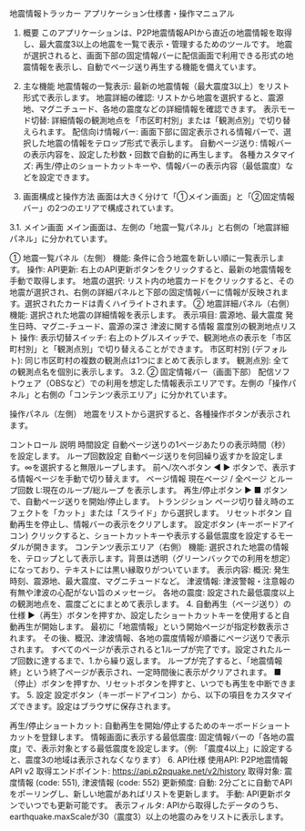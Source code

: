 
地震情報トラッカー アプリケーション仕様書・操作マニュアル
1. 概要
このアプリケーションは、P2P地震情報APIから直近の地震情報を取得し、最大震度3以上の地震を一覧で表示・管理するためのツールです。 地震が選択されると、画面下部の固定情報バーに配信画面で利用できる形式の地震情報を表示し、自動でページ送り再生する機能を備えています。

2. 主な機能
地震情報の一覧表示: 最新の地震情報（最大震度3以上）をリスト形式で表示します。
地震詳細の確認: リストから地震を選択すると、震源地、マグニチュード、各地の震度などの詳細情報を確認できます。
表示モード切替: 詳細情報の観測地点を「市区町村別」または「観測点別」で切り替えられます。
配信向け情報バー: 画面下部に固定表示される情報バーで、選択した地震の情報をテロップ形式で表示します。
自動ページ送り: 情報バーの表示内容を、設定した秒数・回数で自動的に再生します。
各種カスタマイズ: 再生/停止のショートカットキーや、情報バーの表示内容（最低震度）などを設定できます。
3. 画面構成と操作方法
画面は大きく分けて「①メイン画面」と「②固定情報バー」の2つのエリアで構成されています。

3.1. メイン画面
メイン画面は、左側の「地震一覧パネル」と右側の「地震詳細パネル」に分かれています。

① 地震一覧パネル（左側）
機能: 条件に合う地震を新しい順に一覧表示します。
操作:
API更新: 右上のAPI更新ボタンをクリックすると、最新の地震情報を手動で取得します。
地震の選択: リスト内の地震カードをクリックすると、その地震が選択され、右側の詳細パネルと下部の固定情報バーに情報が反映されます。選択されたカードは青くハイライトされます。
② 地震詳細パネル（右側）
機能: 選択された地震の詳細情報を表示します。
表示項目:
震源地、最大震度
発生日時、マグニ-チュード、震源の深さ
津波に関する情報
震度別の観測地点リスト
操作:
表示切替スイッチ: 右上のトグルスイッチで、観測地点の表示を「市区町村別」と「観測点別」で切り替えることができます。
市区町村別 (デフォルト): 同じ市区町村の複数の観測点は1つにまとめて表示します。
観測点別: 全ての観測点名を個別に表示します。
3.2. ② 固定情報バー（画面下部）
配信ソフトウェア（OBSなど）での利用を想定した情報表示エリアです。左側の「操作パネル」と右側の「コンテンツ表示エリア」に分かれています。

操作パネル（左側）
地震をリストから選択すると、各種操作ボタンが表示されます。

コントロール	説明
時間設定	自動ページ送りの1ページあたりの表示時間（秒）を設定します。
ループ回数設定	自動ページ送りを何回繰り返すかを設定します。∞を選択すると無限ループします。
前へ/次へボタン	◀ ▶ ボタンで、表示する情報ページを手動で切り替えます。
ページ情報	現在ページ / 全ページ とループ回数 L:現在のループ/総ループ を表示します。
再生/停止ボタン	▶ ■ ボタンで、自動ページ送りを開始/停止します。
トランジション	ページ切り替え時のエフェクトを「カット」または「スライド」から選択します。
リセットボタン	自動再生を停止し、情報バーの表示をクリアします。
設定ボタン (キーボードアイコン)	クリックすると、ショートカットキーや表示する最低震度を設定するモーダルが開きます。
コンテンツ表示エリア（右側）
機能: 選択された地震の情報を、テロップとして表示します。背景は透明（グリーンバックでの利用を想定）になっており、テキストには黒い縁取りがついています。
表示内容:
概況: 発生時刻、震源地、最大震度、マグニチュードなど。
津波情報: 津波警報・注意報の有無や津波の心配がない旨のメッセージ。
各地の震度: 設定された最低震度以上の観測地点を、震度ごとにまとめて表示します。
4. 自動再生（ページ送り）の仕様
▶（再生）ボタンを押すか、設定したショートカットキーを使用すると自動再生が開始します。
最初に「地震情報」という開始ページが指定秒数表示されます。
その後、概況、津波情報、各地の震度情報が順番にページ送りで表示されます。
すべてのページが表示されると1ループが完了です。設定されたループ回数に達するまで、1.から繰り返します。
ループが完了すると、「地震情報 終」という終了ページが表示され、一定時間後に表示がクリアされます。
■（停止）ボタンを押すか、リセットボタンを押すと、いつでも再生を中断できます。
5. 設定
設定ボタン（キーボードアイコン）から、以下の項目をカスタマイズできます。設定はブラウザに保存されます。

再生/停止ショートカット: 自動再生を開始/停止するためのキーボードショートカットを登録します。
情報画面に表示する最低震度: 固定情報バーの「各地の震度」で、表示対象とする最低震度を設定します。（例: 「震度4以上」に設定すると、震度3の地域は表示されなくなります）
6. API仕様
使用API: P2P地震情報 API v2
取得エンドポイント: https://api.p2pquake.net/v2/history
取得対象: 震度情報 (code: 551), 津波情報 (code: 552)
更新頻度:
自動: 2分ごとに自動でAPIをポーリングし、新しい地震があればリストを更新します。
手動: API更新ボタンでいつでも更新可能です。
表示フィルタ: APIから取得したデータのうち、earthquake.maxScaleが30（震度3）以上の地震のみをリストに表示します。
